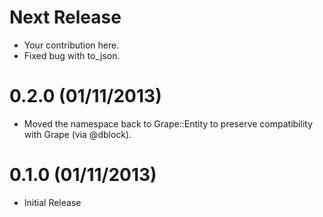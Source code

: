 Next Release
============
* Your contribution here.
* Fixed bug with to_json.

0.2.0 (01/11/2013)
==================

* Moved the namespace back to Grape::Entity to preserve compatibility with Grape (via @dblock).

0.1.0 (01/11/2013)
==================

* Initial Release
